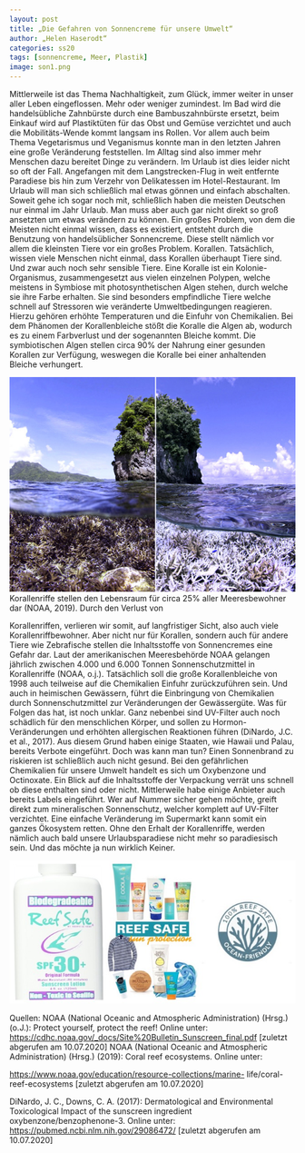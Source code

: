 ```yaml
---
layout: post
title: „Die Gefahren von Sonnencreme für unsere Umwelt“
author: „Helen Haserodt“
categories: ss20
tags: [sonnencreme, Meer, Plastik]
image: son1.png
---
```


Mittlerweile ist das Thema Nachhaltigkeit, zum Glück, immer weiter
in unser aller Leben eingeflossen. Mehr oder weniger zumindest.
Im Bad wird die handelsübliche Zahnbürste durch eine
Bambuszahnbürste ersetzt, beim Einkauf wird auf Plastiktüten für
das Obst und Gemüse verzichtet und auch die Mobilitäts-Wende kommt
langsam ins Rollen. Vor allem auch beim Thema Vegetarismus und
Veganismus konnte man in den letzten Jahren eine große Veränderung
feststellen.
Im Alltag sind also immer mehr Menschen dazu bereitet Dinge zu
verändern. Im Urlaub ist dies leider nicht so oft der Fall.
Angefangen mit dem Langstrecken-Flug in weit entfernte Paradiese
bis hin zum Verzehr von Delikatessen im Hotel-Restaurant. Im
Urlaub will man sich schließlich mal etwas gönnen und einfach
abschalten.
Soweit gehe ich sogar noch mit, schließlich haben die meisten
Deutschen nur einmal im Jahr Urlaub. Man muss aber auch gar nicht
direkt so groß ansetzten um etwas verändern zu können.
Ein großes Problem, von dem die Meisten nicht einmal wissen, dass
es existiert, entsteht durch die Benutzung von handelsüblicher
Sonnencreme. Diese stellt nämlich vor allem die kleinsten Tiere
vor ein großes Problem. Korallen.
Tatsächlich, wissen viele Menschen nicht einmal, dass Korallen
überhaupt Tiere sind. Und zwar auch noch sehr sensible Tiere.
Eine Koralle ist ein Kolonie-Organismus, zusammengesetzt aus
vielen einzelnen Polypen, welche meistens in Symbiose mit
photosynthetischen Algen stehen, durch welche sie ihre Farbe
erhalten. Sie sind besonders empfindliche Tiere welche schnell auf
Stressoren wie veränderte Umweltbedingungen reagieren. Hierzu
gehören erhöhte Temperaturen und die Einfuhr von Chemikalien. Bei
dem Phänomen der Korallenbleiche stößt die Koralle die Algen ab,
wodurch es zu einem Farbverlust und der sogenannten Bleiche kommt.
Die symbiotischen Algen stellen circa 90% der Nahrung einer
gesunden Korallen zur Verfügung, weswegen die Koralle bei einer
anhaltenden Bleiche verhungert.

<img src="https://raw.githubusercontent.com/innovativertierschutz/innovativertierschutz.github.io/master/assets/img/chasing-coral.jpeg" /> 
Korallenriffe stellen den Lebensraum für circa 25% aller
Meeresbewohner dar (NOAA, 2019). Durch den Verlust von

Korallenriffen, verlieren wir somit, auf langfristiger Sicht, also
auch viele Korallenriffbewohner.
Aber nicht nur für Korallen, sondern auch für andere Tiere wie
Zebrafische stellen die Inhaltsstoffe von Sonnencremes eine Gefahr
dar.
Laut der amerikanischen Meeresbehörde NOAA gelangen jährlich
zwischen 4.000 und 6.000 Tonnen Sonnenschutzmittel in
Korallenriffe (NOAA, o.j.).
Tatsächlich soll die große Korallenbleiche von 1998 auch teilweise
auf die Chemikalien Einfuhr zurückzuführen sein.
Und auch in heimischen Gewässern, führt die Einbringung von
Chemikalien durch Sonnenschutzmittel zur Veränderungen der
Gewässergüte. Was für Folgen das hat, ist noch unklar.
Ganz nebenbei sind UV-Filter auch noch schädlich für den
menschlichen Körper, und sollen zu Hormon-Veränderungen und
erhöhten allergischen Reaktionen führen (DiNardo, J.C. et al.,
2017).
Aus diesem Grund haben einige Staaten, wie Hawaii und Palau,
bereits Verbote eingeführt.
Doch was kann man tun? Einen Sonnenbrand zu riskieren ist
schließlich auch nicht gesund.
Bei den gefährlichen Chemikalien für unsere Umwelt handelt es sich
um Oxybenzone und Octinoxate. Ein Blick auf die Inhaltsstoffe der
Verpackung verrät uns schnell ob diese enthalten sind oder nicht.
Mittlerweile habe einige Anbieter auch bereits Labels eingeführt.
Wer auf Nummer sicher gehen möchte, greift direkt zum
mineralischen Sonnenschutz, welcher komplett auf UV-Filter
verzichtet. Eine einfache Veränderung im Supermarkt kann somit ein
ganzes Ökosystem retten.
Ohne den Erhalt der Korallenriffe, werden nämlich auch bald unsere
Urlaubsparadiese nicht mehr so paradiesisch sein. Und das möchte
ja nun wirklich Keiner.

<img src="https://raw.githubusercontent.com/innovativertierschutz/innovativertierschutz.github.io/master/assets/img/collage_Sonnenschutz.jpeg"/>

Quellen:
NOAA (National Oceanic and Atmospheric Administration) (Hrsg.)
(o.J.): Protect yourself, protect the reef! Online unter:
https://cdhc.noaa.gov/_docs/Site%20Bulletin_Sunscreen_final.pdf
[zuletzt abgerufen am 10.07.2020]
NOAA (National Oceanic and Atmospheric Administration) (Hrsg.)
(2019): Coral reef ecosystems. Online unter:

https://www.noaa.gov/education/resource-collections/marine-
life/coral-reef-ecosystems [zuletzt abgerufen am 10.07.2020]

DiNardo, J. C., Downs, C. A. (2017): Dermatological and
Environmental Toxicological Impact of the sunscreen ingredient
oxybenzone/benzophenone-3. Online unter:
https://pubmed.ncbi.nlm.nih.gov/29086472/ [zuletzt abgerufen am
10.07.2020]